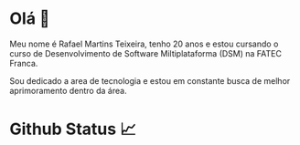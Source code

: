 <h1>Olá 🤝</h1>
<p>Meu nome é Rafael Martins Teixeira, tenho 20 anos e estou cursando o curso de Desenvolvimento de Software Miltiplataforma (DSM) na FATEC Franca.</p>
<p>Sou dedicado a area de tecnologia e estou em constante busca de melhor aprimoramento dentro da área. </p>
<h1>Github Status 📈</h1>
